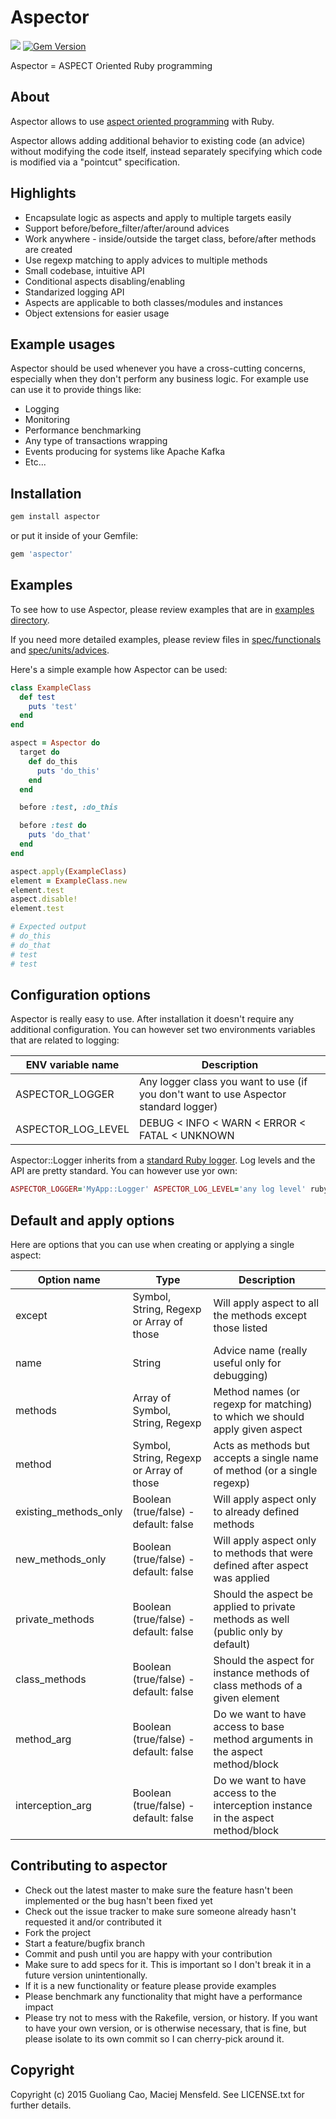 # Aspector

[<img src="https://secure.travis-ci.org/gcao/aspector.png" />](http://travis-ci.org/gcao/aspector) [![Gem Version](https://badge.fury.io/rb/aspector.svg)](http://badge.fury.io/rb/aspector)

Aspector = ASPECT Oriented Ruby programming

## About

Aspector allows to use [aspect oriented programming](https://en.wikipedia.org/wiki/Aspect-oriented_programming) with Ruby.

Aspector allows adding additional behavior to existing code (an advice) without modifying the code itself, instead separately specifying which code is modified via a "pointcut" specification.

## Highlights

* Encapsulate logic as aspects and apply to multiple targets easily
* Support before/before_filter/after/around advices
* Work anywhere - inside/outside the target class, before/after methods are created
* Use regexp matching to apply advices to multiple methods
* Small codebase, intuitive API
* Conditional aspects disabling/enabling
* Standarized logging API
* Aspects are applicable to both classes/modules and instances
* Object extensions for easier usage

## Example usages

Aspector should be used whenever you have a cross-cutting concerns, especially when they don't perform any business logic. For example use can use it to provide things like:

* Logging
* Monitoring
* Performance benchmarking
* Any type of transactions wrapping
* Events producing for systems like Apache Kafka
* Etc...

## Installation

```bash
gem install aspector
```

or put it inside of your Gemfile:

```bash
gem 'aspector'
```

## Examples

To see how to use Aspector, please review examples that are in [examples directory](examples/).

If you need more detailed examples, please review files in [spec/functionals](spec/functionals) and [spec/units/advices](spec/units/advices).

Here's a simple example how Aspector can be used:

```ruby
class ExampleClass
  def test
    puts 'test'
  end
end

aspect = Aspector do
  target do
    def do_this
      puts 'do_this'
    end
  end

  before :test, :do_this

  before :test do
    puts 'do_that'
  end
end

aspect.apply(ExampleClass)
element = ExampleClass.new
element.test
aspect.disable!
element.test

# Expected output
# do_this
# do_that
# test
# test
```

## Configuration options

Aspector is really easy to use. After installation it doesn't require any additional configuration. You can however set two environments variables that are related to logging:

| ENV variable name  | Description                                                                          |
|--------------------|--------------------------------------------------------------------------------------|
| ASPECTOR_LOGGER    | Any logger class you want to use (if you don't want to use Aspector standard logger) |
| ASPECTOR_LOG_LEVEL | DEBUG < INFO < WARN < ERROR < FATAL < UNKNOWN                                        |

Aspector::Logger inherits from a [standard Ruby logger](http://ruby-doc.org/stdlib-2.2.0/libdoc/logger/rdoc/Logger.html). Log levels and the API are pretty standard. You can however use yor own:

```ruby
ASPECTOR_LOGGER='MyApp::Logger' ASPECTOR_LOG_LEVEL='any log level' ruby aspected_stuff.rb
```

## Default and apply options

Here are options that you can use when creating or applying a single aspect:

| Option name           | Type                                     | Description                                                                       |
|-----------------------|------------------------------------------|-----------------------------------------------------------------------------------|
| except                | Symbol, String, Regexp or Array of those | Will apply aspect to all the methods except those listed                          |
| name                  | String                                   | Advice name (really useful only for debugging)                                    |
| methods               | Array of Symbol, String, Regexp          | Method names (or regexp for matching) to which we should apply given aspect       |
| method                | Symbol, String, Regexp or Array of those | Acts as methods but accepts a single name of method (or a single regexp)          |
| existing_methods_only | Boolean (true/false) - default: false    | Will apply aspect only to already defined methods                                 |
| new_methods_only      | Boolean (true/false) - default: false    | Will apply aspect only to methods that were defined after aspect was applied      |
| private_methods       | Boolean (true/false) - default: false    | Should the aspect be applied to private methods as well (public only by default)  |
| class_methods         | Boolean (true/false) - default: false    | Should the aspect for instance methods of class methods of a given element        |
| method_arg            | Boolean (true/false) - default: false    | Do we want to have access to base method arguments in the aspect method/block     |
| interception_arg      | Boolean (true/false) - default: false    | Do we want to have access to the interception instance in the aspect method/block |

## Contributing to aspector

* Check out the latest master to make sure the feature hasn't been implemented or the bug hasn't been fixed yet
* Check out the issue tracker to make sure someone already hasn't requested it and/or contributed it
* Fork the project
* Start a feature/bugfix branch
* Commit and push until you are happy with your contribution
* Make sure to add specs for it. This is important so I don't break it in a future version unintentionally.
* If it is a new functionality or feature please provide examples
* Please benchmark any functionality that might have a performance impact
* Please try not to mess with the Rakefile, version, or history. If you want to have your own version, or is otherwise necessary, that is fine, but please isolate to its own commit so I can cherry-pick around it.

## Copyright

Copyright (c) 2015 Guoliang Cao, Maciej Mensfeld. See LICENSE.txt for further details.
